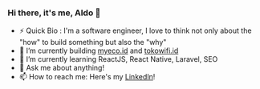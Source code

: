 ### Hi there, it's me, Aldo 👋

- ⚡ Quick Bio : I'm a software engineer, I  love to think not only about the "how" to build something but also the "why"
- 🔭 I’m currently building <a href="https://myeco.id/" rel=”dofollow”>myeco.id</a> and <a href="https://www.tokowifi.id/" rel=”dofollow”>tokowifi.id</a>
- 🌱 I’m currently learning ReactJS, React Native, Laravel, SEO
- 💬 Ask me about anything!
- 📫 How to reach me: Here's my <a href="https://www.linkedin.com/in/aldohadinata/">LinkedIn</a>!
